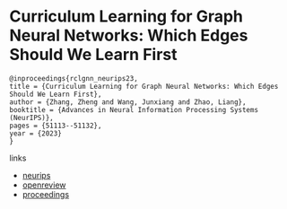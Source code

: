 # Curriculum Learning for Graph Neural Networks: Which Edges Should We Learn First

```
@inproceedings{rclgnn_neurips23,
title = {Curriculum Learning for Graph Neural Networks: Which Edges Should We Learn First},
author = {Zhang, Zheng and Wang, Junxiang and Zhao, Liang},
booktitle = {Advances in Neural Information Processing Systems (NeurIPS)},
pages = {51113--51132},
year = {2023}
}
```

links
- [neurips](https://nips.cc/Conferences/2023/Schedule?showEvent=70907)
- [openreview](https://openreview.net/forum?id=fTyGT5fulj)
- [proceedings](https://papers.nips.cc//paper_files/paper/2023/hash/a07e5160196058120105ad7cb3505d3c-Abstract-Conference.html)

